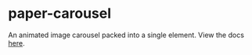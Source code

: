 # paper-carousel
An animated image carousel packed into a single element.
View the docs [here](http://wincinderith.github.io/paper-carousel).
